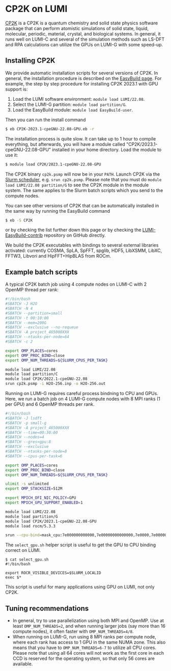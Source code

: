 # CP2K on LUMI

[CP2K](https://www.cp2k.org/) is a CP2K is a quantum chemistry and solid state physics software package that can perform atomistic simulations of solid state, liquid, molecular, periodic, material, crystal, and biological systems. In
general, it runs well on LUMI-C and several of the simulation methods such as LS-DFT and RPA calculations can utilize the GPUs on LUMI-G with some speed-up.

## Installing CP2K

We provide automatic installation scripts for several versions of CP2K. In
general, the installation procedure is described on the [EasyBuild
page](https://docs.lumi-supercomputer.eu/software/installing/easybuild/). For example, the step by step procedure for installing CP2K 2023.1 with GPU support is:

1. Load the LUMI software environment: `module load LUMI/22.08`.
2. Select the LUMI-G partition: `module load partition/G`.
3. Load the EasyBuild module: `module load EasyBuild-user`.

Then you can run the install command

```bash
$ eb CP2K-2023.1-cpeGNU-22.08-GPU.eb -r
```

The installation process is quite slow. It can take up to 1 hour to compile everything, but afterwards, you will have a module called "CP2K/2023.1-cpeGNU-22.08-GPU" installed in your home directory. Load the module to use it:

```bash
$ module load CP2K/2023.1-cpeGNU-22.08-GPU
```

The  CP2K binary `cp2k.psmp` will now be in your
`PATH`. Launch CP2K via the [Slurm scheduler](https://docs.lumi-supercomputer.eu/runjobs/scheduled-jobs/slurm-quickstart/), e.g. `srun
cp2k.psmp`. Please note that you must do `module load LUMI/22.08 partition/G` to
see the CP2K module in the module system. The same applies to the Slurm batch
scripts which you send to the compute nodes.

You can see other versions of CP2K that can be automatically installed in the same way by running the EasyBuild command

```bash
$ eb -S CP2K
```

or by checking the list further down this page 
or by checking the
[LUMI-EasyBuild-contrib](https://github.com/Lumi-supercomputer/LUMI-EasyBuild-contrib/tree/main/easybuild/easyconfigs/c/CP2K)
repository on GitHub directly.

We build the CP2K executables with bindings to several external libraries
activated: currently COSMA, SpLA, SpFFT, spglib, HDF5, LibXSMM, LibXC, FFTW3, Libvori and HipFFT+HipBLAS from ROCm. 

## Example batch scripts

A typical CP2K batch job using 4 compute nodes on LUMI-C with 2 OpenMP thread per rank:

```bash
#!/bin/bash
#SBATCH -J H2O
#SBATCH -N 4
#SBATCH --partition=small
#SBATCH -t 00:10:00
#SBATCH --mem=200G
#SBATCH --exclusive --no-requeue
#SBATCH -A project_465000XXX
#SBATCH --ntasks-per-node=64
#SBATCH -c 2

export OMP_PLACES=cores
export OMP_PROC_BIND=close
export OMP_NUM_THREADS=${SLURM_CPUS_PER_TASK}

module load LUMI/22.08
module load partition/C
module load CP2K/2022.1-cpeGNU-22.08
srun cp2k.psmp -i H2O-256.inp -o H2O-256.out
```

Running on LUMI-G requires careful process bindning to CPU and GPUs. Here, we run a batch job on 4 LUMI-G compute nodes with 8 MPI ranks (1 per GPU) and 6 OpenMP threads per rank.

```bash
#!/bin/bash
#SBATCH -J lsdft
#SBATCH -p small-g
#SBATCH -A project_465000XXX
#SBATCH --time=00:30:00
#SBATCH --nodes=4
#SBATCH --gres=gpu:8
#SBATCH --exclusive
#SBATCH --ntasks-per-node=8
#SBATCH --cpus-per-task=6

export OMP_PLACES=cores
export OMP_PROC_BIND=close
export OMP_NUM_THREADS=${SLURM_CPUS_PER_TASK}

ulimit -s unlimited
export OMP_STACKSIZE=512M

export MPICH_OFI_NIC_POLICY=GPU
export MPICH_GPU_SUPPORT_ENABLED=1

module load LUMI/22.08
module load partition/G
module load CP2K/2023.1-cpeGNU-22.08-GPU
module load rocm/5.3.3

srun --cpu-bind=mask_cpu:7e000000000000,7e00000000000000,7e0000,7e000000,7e,7e00,7e00000000,7e0000000000 ./select_gpu.sh cp2k.psmp -i H2O-dft-ls.inp -o H2O-dft-ls.out
```

The `select_gpu.sh` helper script is useful to get the GPU to CPU binding correct on LUMI.

    $ cat select_gpu.sh 
    #!/bin/bash

    export ROCR_VISIBLE_DEVICES=$SLURM_LOCALID
    exec $*

This script is useful for many applications using GPU on LUMI, not only CP2K.

## Tuning recommendations

* In general, try to use parallelization using both MPI and OpenMP. Use at least `OMP_NUM_THREADS=2`, and when running larger jobs (say more than 16 compute nodes), it often faster with `OMP_NUM_THREADS=4/8`.
* When running on LUMI-G, run using 8 MPI ranks per compute node, where each rank has access to 1 GPU in the same NUMA zone. This also means that you have to `OMP_NUM_THREADS=6-7` to utilize all CPU cores. Please note that using all 64 cores will not work as the first core in each CCD is reserved for the operating system, so that only 56 cores are available.
